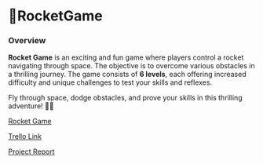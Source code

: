 # 🚀RocketGame

### Overview  
**Rocket Game** is an exciting and fun game where players control a rocket navigating through space. The objective is to overcome various obstacles in a thrilling journey. The game consists of **6 levels**, each offering increased difficulty and unique challenges to test your skills and reflexes.  

Fly through space, dodge obstacles, and prove your skills in this thrilling adventure! 🚀✨

[Rocket Game](https://sharemygame.com/@delicateflower/rocket-game)

[Trello Link](https://trello.com/invite/b/67596563e7e06480a2f62595/ATTI8abed3ce03f2b942ccd8b17c1b27bd5797BE88E3/project)

[Project Report](https://docs.google.com/document/d/16APi0sGmE7g327xuPNkBqtnQfGqSV8vm3aiTvBMK0oc/edit?usp=sharing)


